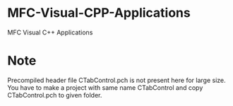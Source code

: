 # MFC-Visual-CPP-Applications
MFC Visual C++ Applications

# Note
Precompiled header file CTabControl.pch is not present here for large size. You have to make a project with same name CTabControl and copy CTabControl.pch to given folder.




